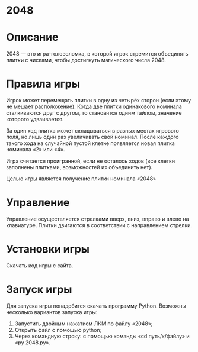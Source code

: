 # 2048
  
  # Описание
  2048 — это игра-головоломка, в которой игрок стремится объединять плитки с числами, чтобы достигнуть магического числа 2048.
  # Правила игры
  Игрок может перемещать плитки в одну из четырёх сторон (если этому не мешает расположение). Когда две плитки одинакового номинала сталкиваются друг с другом, то становятся одним тайлом, значение которого удваивается.

  За один ход плитка может складываться в разных местах игрового поля, но лишь один раз увеличивать свой номинал. После каждого такого хода на случайной пустой клетке появляется новая плитка номинала «2» или «4».

  Игра считается проигранной, если не осталось ходов (все клетки заполнены плитками, возможностей их объединить нет). 

  Целью игры является получение плитки номинала «2048»
  # Управление
  Управление осуществляется стрелками вверх, вниз, вправо и влево на клавиатуре.
  Плитки двигаются в соответствии с направлением стрелки.
  # Установки игры 
  Скачать код игры с сайта.
  # Запуск игры
  Для запуска игры понадобится скачать программу Python.
  Возможны несколько вариантов запуска игры:
  1. Запустить двойным нажатием ЛКМ по файлу «2048»;
  2. Открыть файл с помощью python;
  3. Через командную строку: с помощью команды «cd путь/к/файлу» и «py 2048.py».
